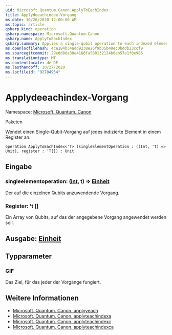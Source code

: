 ```yaml
---
uid: Microsoft.Quantum.Canon.ApplyToEachIndex
title: Applydeeachindex-Vorgang
ms.date: 10/26/2020 12:00:00 AM
ms.topic: article
qsharp.kind: operation
qsharp.namespace: Microsoft.Quantum.Canon
qsharp.name: ApplyToEachIndex
qsharp.summary: Applies a single-qubit operation to each indexed element in a register.
ms.openlocfilehash: 4ce184b34add9238e26f9b35b40ec0bddb23ccf9
ms.sourcegitcommit: 29e0d88a30e4166fa580132124b0eb57e1f0e986
ms.translationtype: MT
ms.contentlocale: de-DE
ms.lasthandoff: 10/27/2020
ms.locfileid: "92704954"
---
```

# <a name="applytoeachindex-operation"></a>Applydeeachindex-Vorgang

Namespace: [Microsoft. Quantum. Canon](xref:Microsoft.Quantum.Canon)

Paketen [](https://nuget.org/packages/)


Wendet einen Single-Qubit-Vorgang auf jedes indizierte Element in einem Register an.

```qsharp
operation ApplyToEachIndex<'T> (singleElementOperation : ((Int, 'T) => Unit), register : 'T[]) : Unit
```


## <a name="input"></a>Eingabe

### <a name="singleelementoperation--intt--unit"></a>singleelementoperation: ([int](xref:microsoft.quantum.lang-ref.int), t) => [Einheit](xref:microsoft.quantum.lang-ref.unit) 

Der auf die einzelnen Qubits anzuwendende Vorgang.


### <a name="register--t"></a>Register: 't []

Ein Array von Qubits, auf das der angegebene Vorgang angewendet werden soll.



## <a name="output--unit"></a>Ausgabe: [Einheit](xref:microsoft.quantum.lang-ref.unit)



## <a name="type-parameters"></a>Typparameter

### <a name="t"></a>GIF

Das Ziel, für das jeder der Vorgänge fungiert.

## <a name="see-also"></a>Weitere Informationen

- [Microsoft. Quantum. Canon. applyyeach](xref:Microsoft.Quantum.Canon.ApplyToEach)
- [Microsoft. Quantum. Canon. applyteachindexa](xref:Microsoft.Quantum.Canon.ApplyToEachIndexA)
- [Microsoft. Quantum. Canon. applyteachindexc](xref:Microsoft.Quantum.Canon.ApplyToEachIndexC)
- [Microsoft. Quantum. Canon. applyteachindexca](xref:Microsoft.Quantum.Canon.ApplyToEachIndexCA)